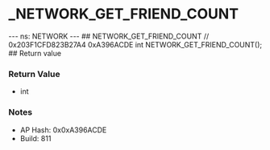 # _NETWORK_GET_FRIEND_COUNT

--- ns: NETWORK --- ## NETWORK_GET_FRIEND_COUNT  // 0x203F1CFD823B27A4 0xA396ACDE int NETWORK_GET_FRIEND_COUNT();   ## Return value

### Return Value
* int

### Notes
* AP Hash: 0x0xA396ACDE
* Build: 811

